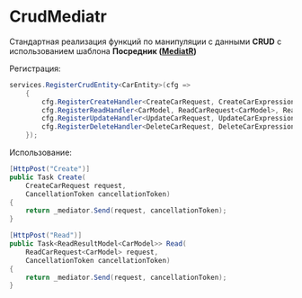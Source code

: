# CrudMediatr

Стандартная реализация функций по манипуляции с данными **CRUD** с использованием шаблона **Посредник ([MediatR](https://github.com/jbogard/MediatR))**

Регистрация: 
```csharp
services.RegisterCrudEntity<CarEntity>(cfg =>
    {
        cfg.RegisterCreateHandler<CreateCarRequest, CreateCarExpressions>();
        cfg.RegisterReadHandler<CarModel, ReadCarRequest<CarModel>, ReadCarExpressions>();
        cfg.RegisterUpdateHandler<UpdateCarRequest, UpdateCarExpressions>();
        cfg.RegisterDeleteHandler<DeleteCarRequest, DeleteCarExpressions>();
    });
```


Использование: 
```csharp
[HttpPost("Create")]
public Task Create(
    CreateCarRequest request,
    CancellationToken cancellationToken)
{
    return _mediator.Send(request, cancellationToken);
}

[HttpPost("Read")]
public Task<ReadResultModel<CarModel>> Read(
    ReadCarRequest<CarModel> request,
    CancellationToken cancellationToken)
{
    return _mediator.Send(request, cancellationToken);
}
```
